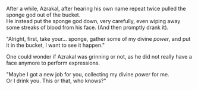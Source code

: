 After a while, Azrakal, after hearing his own name repeat twice pulled the sponge god out of the bucket.  
He instead put the sponge god down, very carefully, even wiping away some streaks of blood from his face. (And then promptly drank it).

"Alright, first, take your... sponge, gather some of my divine *power*, and put it in the bucket, I want to see it happen."

One could wonder if Azrakal was grinning or not, as he did not really have a face anymore to perform expressions.

"Maybe I got a new job for you, collecting my divine *power* for me.  
Or I drink you. This or that, who knows?"